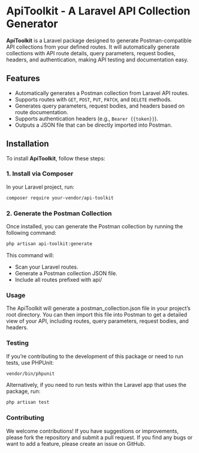 # ApiToolkit - A Laravel API Collection Generator

**ApiToolkit** is a Laravel package designed to generate Postman-compatible API collections from your defined routes. It will automatically generate collections with API route details, query parameters, request bodies, headers, and authentication, making API testing and documentation easy.

## Features

- Automatically generates a Postman collection from Laravel API routes.
- Supports routes with `GET`, `POST`, `PUT`, `PATCH`, and `DELETE` methods.
- Generates query parameters, request bodies, and headers based on route documentation.
- Supports authentication headers (e.g., `Bearer {{token}}`).
- Outputs a JSON file that can be directly imported into Postman.

## Installation

To install **ApiToolkit**, follow these steps:

### 1. Install via Composer

In your Laravel project, run:

```bash
composer require your-vendor/api-toolkit
```
### 2. Generate the Postman Collection

Once installed, you can generate the Postman collection by running the following command:

```bash
php artisan api-toolkit:generate
```
This command will:
- Scan your Laravel routes.
- Generate a Postman collection JSON file.
- Include all routes prefixed with api/

### Usage
The ApiToolkit will generate a postman_collection.json file in your project’s root directory. You can then import this file into Postman to get a detailed view of your API, including routes, query parameters, request bodies, and headers.

### Testing

If you’re contributing to the development of this package or need to run tests, use PHPUnit:

```bash
vendor/bin/phpunit
```

Alternatively, if you need to run tests within the Laravel app that uses the package, run:

```bash
php artisan test
```

### Contributing
We welcome contributions! If you have suggestions or improvements, please fork the repository and submit a pull request.
If you find any bugs or want to add a feature, please create an issue on GitHub.


